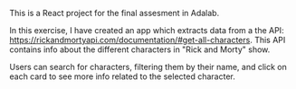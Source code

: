 This is a React project for the final assesment in Adalab.

In this exercise, I have created an app which extracts data from a the API: https://rickandmortyapi.com/documentation/#get-all-characters. This API contains info about the different characters in "Rick and Morty" show.

Users can search for characters, filtering them by their name, and click on each card to see more info related to the selected character.
